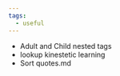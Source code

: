 ```yaml
---
tags:
  - useful
---
```

- Adult and Child nested tags
- lookup kinestetic learning
- Sort quotes.md